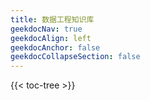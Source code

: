 ```yaml
---
title: 数据工程知识库
geekdocNav: true
geekdocAlign: left
geekdocAnchor: false
geekdocCollapseSection: false
---
```



{{< toc-tree >}}
